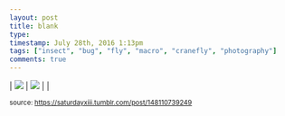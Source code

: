 ```yaml
---
layout: post
title: blank
type: 
timestamp: July 28th, 2016 1:13pm
tags: ["insect", "bug", "fly", "macro", "cranefly", "photography"]
comments: true
---
```


| <img src="https://saturdayxiii.github.io/media/148110739249_0.jpg"/> | <img src="https://saturdayxiii.github.io/media/148110739249_1.jpg"/> |  |

<small>source: https://saturdayxiii.tumblr.com/post/148110739249</small>